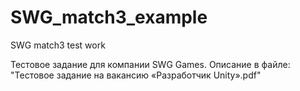# SWG_match3_example
SWG match3 test work

Тестовое задание для компании SWG Games. Описание в файле: "Тестовое задание на вакансию «Разработчик Unity».pdf"
